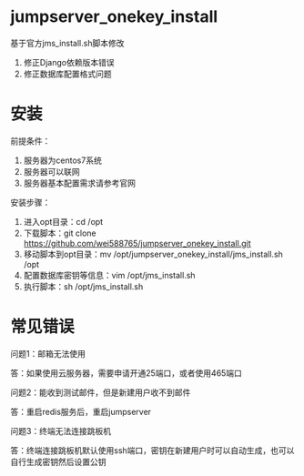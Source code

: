 # jumpserver_onekey_install
基于官方jms_install.sh脚本修改
1. 修正Django依赖版本错误
2. 修正数据库配置格式问题

# 安装
前提条件：
1. 服务器为centos7系统
2. 服务器可以联网
3. 服务器基本配置需求请参考官网

安装步骤：
1. 进入opt目录：cd /opt
2. 下载脚本：git clone https://github.com/wei588765/jumpserver_onekey_install.git
3. 移动脚本到opt目录：mv /opt/jumpserver_onekey_install/jms_install.sh /opt
4. 配置数据库密钥等信息：vim /opt/jms_install.sh
5. 执行脚本：sh /opt/jms_install.sh

# 常见错误
问题1：邮箱无法使用

答：如果使用云服务器，需要申请开通25端口，或者使用465端口


问题2：能收到测试邮件，但是新建用户收不到邮件

答：重启redis服务后，重启jumpserver


问题3：终端无法连接跳板机

答：终端连接跳板机默认使用ssh端口，密钥在新建用户时可以自动生成，也可以自行生成密钥然后设置公钥
